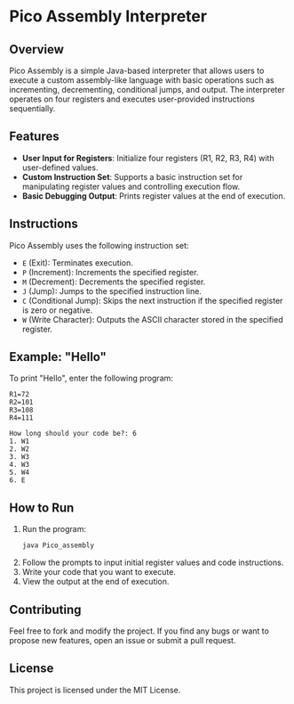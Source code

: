 # Pico Assembly Interpreter

## Overview
Pico Assembly is a simple Java-based interpreter that allows users to execute a custom assembly-like language with basic operations such as incrementing, decrementing, conditional jumps, and output. The interpreter operates on four registers and executes user-provided instructions sequentially.

## Features
- **User Input for Registers**: Initialize four registers (R1, R2, R3, R4) with user-defined values.
- **Custom Instruction Set**: Supports a basic instruction set for manipulating register values and controlling execution flow.
- **Basic Debugging Output**: Prints register values at the end of execution.


## Instructions
Pico Assembly uses the following instruction set:
- `E` (Exit): Terminates execution.
- `P` (Increment): Increments the specified register.
- `M` (Decrement): Decrements the specified register.
- `J` (Jump): Jumps to the specified instruction line.
- `C` (Conditional Jump): Skips the next instruction if the specified register is zero or negative.
- `W` (Write Character): Outputs the ASCII character stored in the specified register.

## Example: "Hello"
To print "Hello", enter the following program:

```
R1=72
R2=101
R3=108
R4=111

How long should your code be?: 6
1. W1
2. W2
3. W3
4. W3
5. W4
6. E
```

## How to Run

1. Run the program:
   ```bash
   java Pico_assembly
   ```
2. Follow the prompts to input initial register values and code instructions.
3. Write your code that you want to execute.  
4. View the output at the end of execution.

## Contributing
Feel free to fork and modify the project. If you find any bugs or want to propose new features, open an issue or submit a pull request.

## License
This project is licensed under the MIT License.

